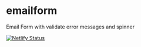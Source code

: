 # emailform
Email Form with validate error messages and spinner

[![Netlify Status](https://api.netlify.com/api/v1/badges/c38253c3-0b5a-469d-8f0c-88c0c5a289d2/deploy-status)](https://app.netlify.com/sites/qant/deploys)
